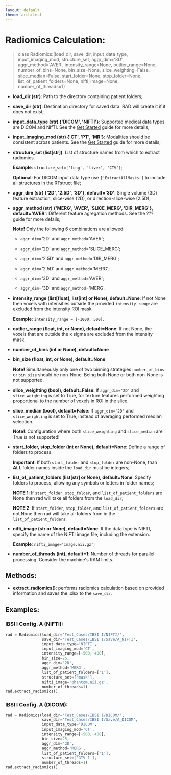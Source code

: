 ```yaml
---
layout: default
theme: architect
---
```



# Radiomics Calculation:

> class Radiomics:(load_dir, save_dir, input_data_type, input_imaging_mod, structure_set,
                 aggr_dim='3D', aggr_method='AVER', intensity_range=None, outlier_range=None,
                 number_of_bins=None, bin_size=None, slice_weighting=False, slice_median=False,
                 start_folder=None, stop_folder=None, list_of_patient_folders=None,
                 nifti_image=None, number_of_threads=1)

* **load_dir (str)**: Path to the directory containing patient folders;
* **save_dir (str)**: Destination directory for saved data. RAD will create it if it does not exist;
* **input_data_type (str) {'DICOM', 'NIFTI'}**: Supported medical data types are DICOM and NIfTI. See the [Get Started](get_started.md) guide for more details;
* **input_imaging_mod (str) {'CT', 'PT', 'MR'}**: Modalities should be consistent across patients. See the [Get Started](get_started.md) guide for more details;
* **structure_set (list[str])**: List of structure names from which to extract radiomics.

  **Example**: `structure_set=['lung', 'liver', 'CTV']`;

  **Optional**: For DICOM input data type use `['ExtractAllMasks']` to include all structures in the RTstruct file;

* **aggr_dim (str) {'2D', '2.5D', '3D'}, default='3D'**: Single volume (3D) feature extraction, slice-wise (2D), or direction-slice-wise (2.5D);
* **aggr_method (str) {'MERG', 'AVER', 'SLICE_MERG', 'DIR_MERG'}, default='AVER'**: Different feature agregation methods. See the ??? guide for more details;

  **Note!** Only the following 6 combinations are allowed:

  * `aggr_dim`='2D' and `aggr_method`='AVER';

  * `aggr_dim`='2D' and `aggr_method`='SLICE_MERG';
  
  * `aggr_dim`='2.5D' and `aggr_method`='DIR_MERG';

  * `aggr_dim`='2.5D' and `aggr_method`='MERG';
    
  * `aggr_dim`='3D' and `aggr_method`='AVER';

  * `aggr_dim`='3D' and `aggr_method`='MERG'.
  
* **intensity_range (list[float], list[int] or None), default=None**: If not None then voxels with intensities outside the provided `intensity_range` are excluded from the intensity ROI mask.

  **Example**: `intensity_range = [-1000, 500]`.

* **outlier_range (float, int, or None), default=None**: If not None, the voxels that are outside the x sigma are excluded from the intensity mask.
* **number_of_bins (int or None), default=None**
* **bin_size (float, int, or None), default=None**

  **Note!** Simultaneously only one of two binning strategies `number_of_bins` or `bin_size` should be non-None. Being both None or both non-None is not supported.

* **slice_weighting (bool), default=False**: If `aggr_dim='2D'` and `slice_weighting` is set to True, for texture features performed weighting proportional to the number of voxels in ROI in the slice.
* **slice_median (bool), default=False**: If `aggr_dim='2D'` and `slice_weighting` is set to True, instead of averaging performed median selection.

  **Note!**: Configuration where both `slice_weighting` and `slice_median` are True is not supported!
  
* **start_folder, stop_folder (int or None), default=None**: Define a range of folders to process.

  **Important**: If both `start_folder` and `stop_folder` are non-None, than **ALL** folder names inside the `load_dir` must be integers;

* **list_of_patient_folders (list[str] or None), default=None**: Specify folders to process, allowing any symbols or letters in folder names;

   **NOTE 1**: If `start_folder`, `stop_folder`, and `list_of_patient_folders` are None then rad will take all folders from the `load_dir`;
  
   **NOTE 2**: If `start_folder`, `stop_folder`, and `list_of_patient_folders` are not None then rad will take all folders from in the `list_of_patient_folders`.

* **nifti_image (str or None), default=None**: If the data type is NIFTI, specify the name of the NIFTI image file, including the extension.
  
  **Example**: `nifti_image='image.nii.gz'`;

* **number_of_threads (int), default=1**: Number of threads for parallel processing. Consider the machine's RAM limits.

## Methods:

* **extract_radiomics()**: performs radiomics calculation based on provided information and saves the .xlsx to the `save_dir`.


## Examples:

### IBSI I Config. A (NIFTI):

```python
rad = Radiomics(load_dir='Test_Cases/IBSI I/NIFTI/', 
                save_dir='Test_Cases/IBSI I/Save/A_NIFTI',
                input_data_type='NIFTI', 
                input_imaging_mod='CT',
                intensity_range=[-500, 400], 
                bin_size=25, 
                aggr_dim='2D', 
                aggr_method='MERG',
                list_of_patient_folders=['1'],
                structure_set=['mask'],
                nifti_image='phantom.nii.gz',
                number_of_threads=1)
rad.extract_radiomics()
```

### IBSI I Config. A (DICOM):

```python
rad = Radiomics(load_dir='Test_Cases/IBSI I/DICOM/', 
                save_dir='Test_Cases/IBSI I/Save/A_DICOM',
                input_data_type='DICOM', 
                input_imaging_mod='CT',
                intensity_range=[-500, 400], 
                bin_size=25, 
                aggr_dim='2D', 
                aggr_method='MERG',
                list_of_patient_folders=['1'],
                structure_set=['GTV-1'], 
                number_of_threads=1)
rad.extract_radiomics()
```
